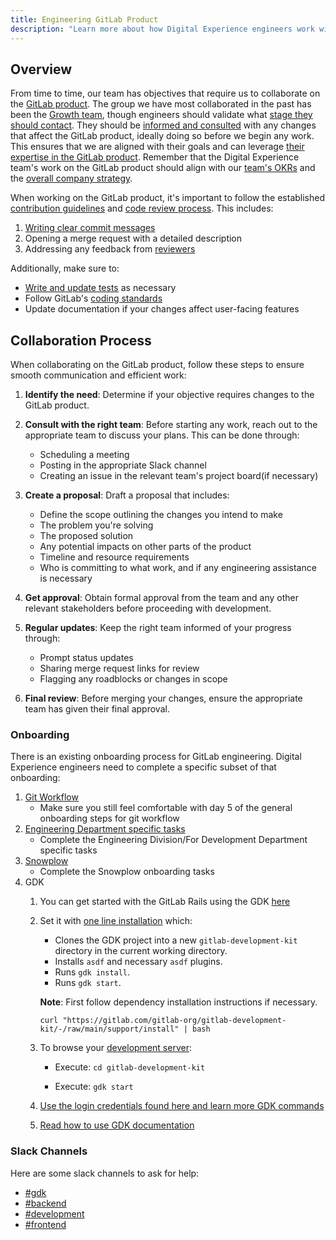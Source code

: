 ```yaml
---
title: Engineering GitLab Product
description: "Learn more about how Digital Experience engineers work with the GitLab Product."
---
```


## Overview

From time to time, our team has objectives that require us to collaborate on the [GitLab product](https://gitlab.com/gitlab-org/gitlab). The group we have most collaborated in the past has been the [Growth team](/handbook/engineering/development/growth/), though engineers should validate what [stage they should contact](/handbook/product/categories/). They should be [informed and consulted](/handbook/people-group/directly-responsible-individuals/#dri-consulted-informed-dci) with any changes that affect the GitLab product, ideally doing so before we begin any work. This ensures that we are aligned with their goals and can leverage [their expertise in the GitLab product](/handbook/values/#reach-across-company-departments). Remember that the Digital Experience team's work on the GitLab product should align with our [team's OKRs](/handbook/company/okrs/) and the [overall company strategy](/handbook/company/strategy/).

When working on the GitLab product, it's important to follow the established [contribution guidelines](https://docs.gitlab.com/ee/development/contributing/) and [code review process](https://docs.gitlab.com/ee/development/code_review.html). This includes:

1. [Writing clear commit messages](https://docs.gitlab.com/ee/development/contributing/merge_request_workflow.html#commit-messages-guidelines)
2. Opening a merge request with a detailed description
3. Addressing any feedback from [reviewers](https://docs.gitlab.com/ee/development/code_review.html#reviewer-roulette)

Additionally, make sure to:

- [Write and update tests](https://docs.gitlab.com/ee/development/code_review.html#quality) as necessary
- Follow GitLab's [coding standards](https://docs.gitlab.com/ee/development/contributing/style_guides/)
- Update documentation if your changes affect user-facing features

## Collaboration Process

When collaborating on the GitLab product, follow these steps to ensure smooth communication and efficient work:

1. **Identify the need**: Determine if your objective requires changes to the GitLab product.

2. **Consult with the right team**: Before starting any work, reach out to the appropriate team to discuss your plans. This can be done through:
   - Scheduling a meeting
   - Posting in the appropriate Slack channel
   - Creating an issue in the relevant team's project board(if necessary)

3. **Create a proposal**: Draft a proposal that includes:
   - Define the scope outlining the changes you intend to make
   - The problem you're solving
   - The proposed solution
   - Any potential impacts on other parts of the product
   - Timeline and resource requirements
   - Who is committing to what work, and if any engineering assistance is necessary

4. **Get approval**: Obtain formal approval from the team and any other relevant stakeholders before proceeding with development.

5. **Regular updates**: Keep the right team informed of your progress through:
   - Prompt status updates
   - Sharing merge request links for review
   - Flagging any roadblocks or changes in scope

6. **Final review**: Before merging your changes, ensure the appropriate team has given their final approval.

### Onboarding

There is an existing onboarding process for GitLab engineering. Digital Experience engineers need to complete a specific subset of that onboarding:

1. [Git Workflow](https://gitlab.com/gitlab-com/people-group/people-operations/employment-templates/-/blob/main/.gitlab/issue_templates/onboarding.md#day-5-git)
   - Make sure you still feel comfortable with day 5 of the general onboarding steps for git workflow
2. [Engineering Department specific tasks](https://gitlab.com/gitlab-com/people-group/people-operations/employment-templates/-/blob/main/.gitlab/issue_templates/onboarding_tasks/department_development.md)
   - Complete the Engineering Division/For Development Department specific tasks
3. [Snowplow](/handbook/engineering/development/ops/monitor/analytics-instrumentation/#snowplow-onboarding-template)
   - Complete the Snowplow onboarding tasks
4. GDK
   1. You can get started with the GitLab Rails using the GDK [here](https://gitlab.com/gitlab-org/gitlab-development-kit)
   2. Set it with [one line installation](https://gitlab.com/gitlab-org/gitlab-development-kit#supported-methods) which:
      - Clones the GDK project into a new `gitlab-development-kit` directory in the current working directory.
      - Installs `asdf` and necessary `asdf` plugins.
      - Runs `gdk install`.
      - Runs `gdk start`.

      **Note**:  First follow dependency installation instructions if necessary.

      `curl "https://gitlab.com/gitlab-org/gitlab-development-kit/-/raw/main/support/install" | bash`
   3. To browse your [development server](https://gitlab.com/gitlab-org/gitlab-development-kit/-/blob/main/doc/howto/browse.md):

      - Execute: `cd gitlab-development-kit`

      - Execute: `gdk start`

   4. [Use the login credentials found here and learn more GDK commands](https://gitlab.com/gitlab-org/gitlab-development-kit/-/blob/main/doc/gdk_commands.md)
   5. [Read how to use GDK documentation](https://gitlab.com/gitlab-org/gitlab-development-kit/-/blob/main/doc/howto/index.md)

### Slack Channels

Here are some slack channels to ask for help:

- [#gdk](https://gitlab.slack.com/archives/C2Z9A056E)
- [#backend](https://gitlab.slack.com/archives/C8HG8D9MY)
- [#development](https://gitlab.slack.com/archives/C02PF508L)
- [#frontend](https://gitlab.slack.com/archives/C0GQHHPGW)
